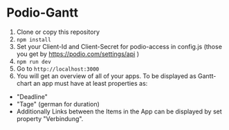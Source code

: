 # Podio-Gantt

1. Clone or copy this repository
2. `npm install`
3. Set your Client-Id and Client-Secret for podio-access in config.js (those you get by https://podio.com/settings/api )
4. `npm run dev`
5. Go to `http://localhost:3000`
6. You will get an overview of all of your apps. To be displayed as Gantt-chart an app must have at least properties as:
  - "Deadline"
  - "Tage" (german for duration)
  - Additionally Links between the Items in the App can be displayed by set property "Verbindung".


